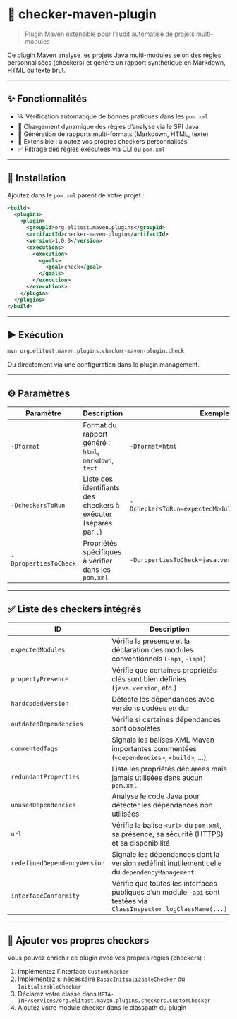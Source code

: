 
# 🧩 checker-maven-plugin

> Plugin Maven extensible pour l’audit automatisé de projets multi-modules

Ce plugin Maven analyse les projets Java multi-modules selon des règles personnalisées (checkers) et génère un rapport synthétique en Markdown, HTML ou texte brut.

---

## ✨ Fonctionnalités

- 🔍 Vérification automatique de bonnes pratiques dans les `pom.xml`
- 🧱 Chargement dynamique des règles d’analyse via le SPI Java
- 📄 Génération de rapports multi-formats (Markdown, HTML, texte)
- 🧪 Extensible : ajoutez vos propres checkers personnalisés
- ✅ Filtrage des règles exécutées via CLI ou `pom.xml`

---

## 🚀 Installation

Ajoutez dans le `pom.xml` parent de votre projet :

```xml
<build>
  <plugins>
    <plugin>
      <groupId>org.elitost.maven.plugins</groupId>
      <artifactId>checker-maven-plugin</artifactId>
      <version>1.0.0</version>
      <executions>
        <execution>
          <goals>
            <goal>check</goal>
          </goals>
        </execution>
      </executions>
    </plugin>
  </plugins>
</build>
```

---

## ▶️ Exécution

```bash
mvn org.elitost.maven.plugins:checker-maven-plugin:check
```

Ou directement via une configuration dans le plugin management.

---

## ⚙️ Paramètres

| Paramètre              | Description                                                                   | Exemple                                           |
|------------------------|-------------------------------------------------------------------------------|---------------------------------------------------|
| `-Dformat`             | Format du rapport généré : `html`, `markdown`, `text`                         | `-Dformat=html`                                   |
| `-DcheckersToRun`      | Liste des identifiants des checkers à exécuter (séparés par `,`)              | `-DcheckersToRun=expectedModules,hardcodedVersion` |
| `-DpropertiesToCheck`  | Propriétés spécifiques à vérifier dans les `pom.xml`                          | `-DpropertiesToCheck=java.version,encoding`       |

---

## ✅ Liste des checkers intégrés

| ID                         | Description                                                               |
|----------------------------|---------------------------------------------------------------------------|
| `expectedModules`          | Vérifie la présence et la déclaration des modules conventionnels (`-api`, `-impl`) |
| `propertyPresence`         | Vérifie que certaines propriétés clés sont bien définies (`java.version`, etc.) |
| `hardcodedVersion`         | Détecte les dépendances avec versions codées en dur                        |
| `outdatedDependencies`     | Vérifie si certaines dépendances sont obsolètes                            |
| `commentedTags`            | Signale les balises XML Maven importantes commentées (`<dependencies>`, `<build>`, ...) |
| `redundantProperties`      | Liste les propriétés déclarées mais jamais utilisées dans aucun `pom.xml` |
| `unusedDependencies`       | Analyse le code Java pour détecter les dépendances non utilisées          |
| `url`                      | Vérifie la balise `<url>` du `pom.xml`, sa présence, sa sécurité (HTTPS) et sa disponibilité |
| `redefinedDependencyVersion` | Signale les dépendances dont la version redéfinit inutilement celle du `dependencyManagement` |
| `interfaceConformity`      | Vérifie que toutes les interfaces publiques d’un module `-api` sont testées via `ClassInspector.logClassName(...)` |

---

## 🧩 Ajouter vos propres checkers

Vous pouvez enrichir ce plugin avec vos propres règles (checkers) :

1. Implémentez l’interface `CustomChecker`
2. Implémentez si nécessaire `BasicInitializableChecker` ou `InitializableChecker`
3. Déclarez votre classe dans `META-INF/services/org.elitost.maven.plugins.checkers.CustomChecker`
4. Ajoutez votre module checker dans le classpath du plugin
